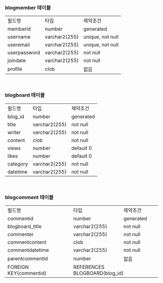 <h3>blogmember 테이블</h3>
<table>
  <tr>
    <td>필드명</td>
    <td>타입</td>
    <td>제약조건</td>
  </tr>
  <tr>
    <td>memberid</td>
    <td>number</td>
    <td>generated</td>
  </tr>
  <tr>
    <td>username</td>
    <td>varchar2(255)</td>
    <td>unique, not null</td>
  </tr>
  <tr>
    <td>useremail</td>
    <td>varchar2(255)</td>
    <td>unique, not null</td>
  </tr>
  <tr>
    <td>userpassword</td>
    <td>varchar2(255)</td>
    <td>not null</td>
  </tr>
  <tr>
    <td>joindate</td>
    <td>varchar2(255)</td>
    <td>not null</td>
  </tr>
  <tr>
    <td>profile</td>
    <td>clob</td>
    <td>없음</td>
  </tr>
</table><br>

<h3>blogboard 테이블</h3>
<table>
  <tr>
    <td>필드명</td>
    <td>타입</td>
    <td>제약조건</td>
  </tr>
  <tr>
    <td>blog_id</td>
    <td>number</td>
    <td>generated</td>
  </tr>
  <tr>
    <td>title</td>
    <td>varchar2(255)</td>
    <td>not null</td>
  </tr>
  <tr>
    <td>writer</td>
    <td>varchar2(255)</td>
    <td>not null</td>
  </tr>
  <tr>
    <td>content</td>
    <td>clob</td>
    <td>not null</td>
  </tr>
  <tr>
    <td>views</td>
    <td>number</td>
    <td>default 0</td>
  </tr>
  <tr>
    <td>likes</td>
    <td>number</td>
    <td>default 0</td>
  </tr>
  <tr>
    <td>category</td>
    <td>varchar2(255)</td>
    <td>not null</td>
  </tr>
  <tr>
    <td>datetime</td>
    <td>varchar2(255)</td>
    <td>not null</td>
  </tr>
</table><br>

<h3>blogcomment 테이블</h3>
<table>
  <tr>
    <td>필드명</td>
    <td>타입</td>
    <td>제약조건</td>
  </tr>
  <tr>
    <td>commentid</td>
    <td>number</td>
    <td>generated</td>
  </tr>
  <tr>
    <td>blogboard_title</td>
    <td>varchar2(255)</td>
    <td>not null</td>
  </tr>
  <tr>
    <td>commenter</td>
    <td>varchar2(255)</td>
    <td>not null</td>
  </tr>
  <tr>
    <td>commentcontent</td>
    <td>clob</td>
    <td>not null</td>
  </tr>
  <tr>
    <td>commentdatetime</td>
    <td>varchar2(255)</td>
    <td>not null</td>
  </tr>
  <tr>
    <td>parentcommentid</td>
    <td>number</td>
    <td>없음</td>
  </tr>
  <tr>
    <td>FOREIGN KEY(commentid)</td>
    <td colspan="2">REFERENCES BLOGBOARD(blog_id)</td>
  </tr>
</table>
